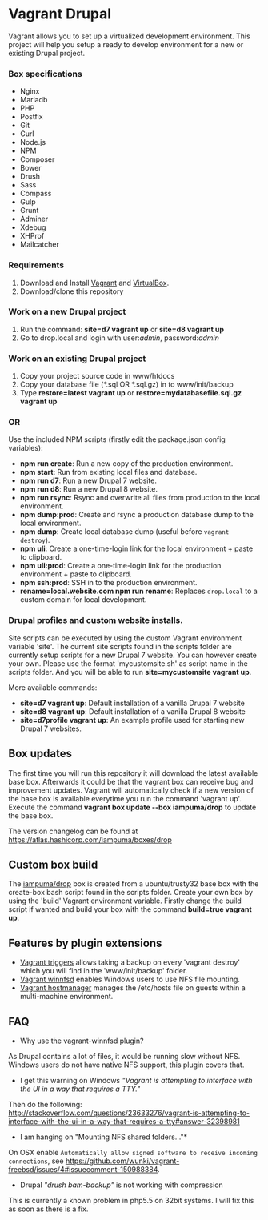 # Vagrant Drupal

Vagrant allows you to set up a virtualized development environment. This project will help you setup a ready to develop environment for a new or existing Drupal project.

### Box specifications

* Nginx
* Mariadb
* PHP
* Postfix
* Git
* Curl
* Node.js
* NPM
* Composer
* Bower
* Drush
* Sass
* Compass
* Gulp
* Grunt
* Adminer
* Xdebug
* XHProf
* Mailcatcher

### Requirements
1. Download and Install [Vagrant](https://docs.vagrantup.com/v2/installation/) and [VirtualBox](https://www.virtualbox.org/manual/ch02.html).
2. Download/clone this repository

### Work on a new Drupal project
1. Run the command: **site=d7 vagrant up** or **site=d8 vagrant up**
2. Go to drop.local and login with user:*admin*, password:*admin*

### Work on an existing Drupal project
1. Copy your project source code in www/htdocs
2. Copy your database file (*.sql OR *.sql.gz) in to www/init/backup
3. Type **restore=latest vagrant up** or **restore=mydatabasefile.sql.gz vagrant up**

### OR

Use the included NPM scripts (firstly edit the package.json config variables):

* **npm run create**: Run a new copy of the production environment.
* **npm start**: Run from existing local files and database.
* **npm run d7**: Run a new Drupal 7 website.
* **npm run d8**: Run a new Drupal 8 website.
* **npm run rsync**: Rsync and overwrite all files from production to the local environment.
* **npm dump:prod**: Create and rsync a production database dump to the local environment.
* **npm dump**: Create local database dump (useful before `vagrant destroy`).
* **npm uli**: Create a one-time-login link for the local environment + paste to clipboard.
* **npm uli:prod**: Create a one-time-login link for the production environment + paste to clipboard.
* **npm ssh:prod**: SSH in to the production environment.
* **rename=local.website.com npm run rename**: Replaces `drop.local` to a custom domain for local development.

### Drupal profiles and custom website installs.
Site scripts can be executed by using the custom Vagrant environment variable 'site'. The current site scripts found in the scripts folder are currently setup scripts for a new Drupal 7 website. You can however create your own. Please use the format 'mycustomsite.sh' as script name in the scripts folder. And you will be able to run **site=mycustomsite vagrant up**.

More available commands:
* **site=d7 vagrant up**: Default installation of a vanilla Drupal 7 website
* **site=d8 vagrant up**: Default installation of a vanilla Drupal 8 website
* **site=d7profile vagrant up**: An example profile used for starting new Drupal 7 websites.

## Box updates
The first time you will run this repository it will download the latest available base box. Afterwards it could be that the vagrant box can receive bug and improvement updates. Vagrant will automatically check if a new version of the base box is available everytime you run the command 'vagrant up'. Execute the command **vagrant box update --box iampuma/drop** to update the base box.

The version changelog can be found at https://atlas.hashicorp.com/iampuma/boxes/drop

## Custom box build
The [iampuma/drop](https://atlas.hashicorp.com/iampuma/boxes/drop) box is created from a ubuntu/trusty32 base box with the create-box bash script found in the scripts folder. Create your own box by using the 'build' Vagrant environment variable. Firstly change the build script if wanted and build your box with the command **build=true vagrant up**.

## Features by plugin extensions
* [Vagrant triggers](https://github.com/emyl/vagrant-triggers) allows taking a backup on every 'vagrant destroy' which you will find in the 'www/init/backup' folder.
* [Vagrant winnfsd](https://github.com/winnfsd/vagrant-winnfsd) enables Windows users to use NFS file mounting.
* [Vagrant hostmanager](https://github.com/smdahlen/vagrant-hostmanager) manages the /etc/hosts file on guests within a multi-machine environment.

## FAQ

* Why use the vagrant-winnfsd plugin?

As Drupal contains a lot of files, it would be running slow without NFS. Windows users do not have native NFS support, this plugin covers that.

* I get this warning on Windows *"Vagrant is attempting to interface with the UI in a way that requires a TTY."*

Then do the following: http://stackoverflow.com/questions/23633276/vagrant-is-attempting-to-interface-with-the-ui-in-a-way-that-requires-a-tty#answer-32398981

* I am hanging on "Mounting NFS shared folders..."*

On OSX enable `Automatically allow signed software to receive incoming connections`, see https://github.com/wunki/vagrant-freebsd/issues/4#issuecomment-150988384.

* Drupal *"drush bam-backup"* is not working with compression

This is currently a known problem in php5.5 on 32bit systems. I will fix this as soon as there is a fix.
